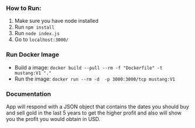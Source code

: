 ### How to Run:
1. Make sure you have node installed
2. Run `npm install`
3. Run `node index.js`
4. Go to `localhost:3000/`

### Run Docker Image
- Build a image: `docker build --pull --rm -f "Dockerfile" -t mustang:V1 "."`
- Run the image: `docker run --rm -d  -p 3000:3000/tcp mustang:V1` 



### Documentation 
App will respond with a JSON object that contains the dates you should buy and sell gold in the last 5 years to get the higher profit and also will show you the profit you would obtain in USD.  